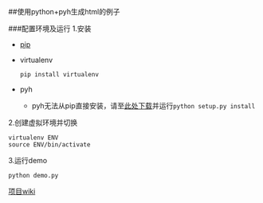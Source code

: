 ##使用python+pyh生成html的例子

###配置环境及运行
1.安装

- [pip](https://pypi.python.org/pypi/pip)
- virtualenv

    `pip install virtualenv`

- pyh
  - pyh无法从pip直接安装，请至[此处下载](https://github.com/hanxiaomax/pyh)并运行`python setup.py install`
    
2.创建虚拟环境并切换

```
virtualenv ENV
source ENV/bin/activate
```

3.运行demo

```
python demo.py
```


[项目wiki](https://github.com/hanxiaomax/pyh/wiki)
